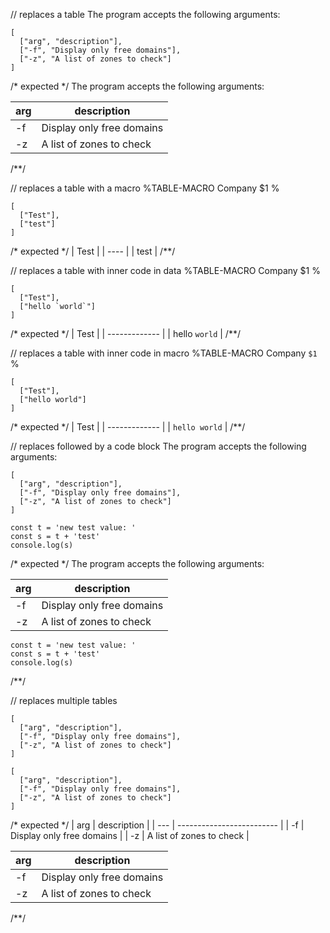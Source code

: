 // replaces a table
The program accepts the following arguments:

```table
[
  ["arg", "description"],
  ["-f", "Display only free domains"],
  ["-z", "A list of zones to check"]
]
```

/* expected */
The program accepts the following arguments:

| arg |        description        |
| --- | ------------------------- |
| -f  | Display only free domains |
| -z  | A list of zones to check  |
/**/

// replaces a table with a macro
%TABLE-MACRO Company
  $1
%
```table Company
[
  ["Test"],
  ["test"]
]
```

/* expected */
| Test |
| ---- |
| test |
/**/

// replaces a table with inner code in data
%TABLE-MACRO Company
  $1
%
```table Company
[
  ["Test"],
  ["hello `world`"]
]
```

/* expected */
|     Test      |
| ------------- |
| hello `world` |
/**/

// replaces a table with inner code in macro
%TABLE-MACRO Company
  `$1`
%
```table Company
[
  ["Test"],
  ["hello world"]
]
```

/* expected */
|     Test      |
| ------------- |
| `hello world` |
/**/

// replaces followed by a code block
The program accepts the following arguments:

```table
[
  ["arg", "description"],
  ["-f", "Display only free domains"],
  ["-z", "A list of zones to check"]
]
```
```
const t = 'new test value: '
const s = t + 'test'
console.log(s)
```

/* expected */
The program accepts the following arguments:

| arg |        description        |
| --- | ------------------------- |
| -f  | Display only free domains |
| -z  | A list of zones to check  |
```
const t = 'new test value: '
const s = t + 'test'
console.log(s)
```
/**/

// replaces multiple tables
```table
[
  ["arg", "description"],
  ["-f", "Display only free domains"],
  ["-z", "A list of zones to check"]
]
```

```table
[
  ["arg", "description"],
  ["-f", "Display only free domains"],
  ["-z", "A list of zones to check"]
]
```

/* expected */
| arg |        description        |
| --- | ------------------------- |
| -f  | Display only free domains |
| -z  | A list of zones to check  |

| arg |        description        |
| --- | ------------------------- |
| -f  | Display only free domains |
| -z  | A list of zones to check  |
/**/